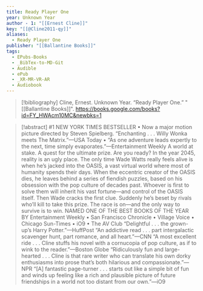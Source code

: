 ```yaml
---
title: Ready Player One
year: Unknown Year
author - 1: "[[Ernest Cline]]"
key: "[[@Cline2011-qy]]"
aliases:
  - Ready Player One
publisher: "[[Ballantine Books]]"
tags:
  - EPubs-Books
  - _BibTex-to-MD-Git
  - Audible
  - ePub
  - _XR-MR-VR-AR
  - Audiobook
---
```


> [!bibliography]
> Cline, Ernest. Unknown Year. “Ready Player One.” "[[Ballantine Books]]". https://books.google.com/books?id=FY_HWAcm10MC&newbks=1

> [!abstract]
> \#1 NEW YORK TIMES BESTSELLER • Now a major motion picture directed by Steven Spielberg. “Enchanting . . . Willy Wonka meets The Matrix.”—USA Today • “As one adventure leads expertly to the next, time simply evaporates.”—Entertainment Weekly A world at stake. A quest for the ultimate prize. Are you ready? In the year 2045, reality is an ugly place. The only time Wade Watts really feels alive is when he’s jacked into the OASIS, a vast virtual world where most of humanity spends their days. When the eccentric creator of the OASIS dies, he leaves behind a series of fiendish puzzles, based on his obsession with the pop culture of decades past. Whoever is first to solve them will inherit his vast fortune—and control of the OASIS itself. Then Wade cracks the first clue. Suddenly he’s beset by rivals who’ll kill to take this prize. The race is on—and the only way to survive is to win. NAMED ONE OF THE BEST BOOKS OF THE YEAR BY Entertainment Weekly • San Francisco Chronicle • Village Voice • Chicago Sun-Times • iO9 • The AV Club “Delightful . . . the grown-up’s Harry Potter.”—HuffPost “An addictive read . . . part intergalactic scavenger hunt, part romance, and all heart.”—CNN “A most excellent ride . . . Cline stuffs his novel with a cornucopia of pop culture, as if to wink to the reader.”—Boston Globe “Ridiculously fun and large-hearted . . . Cline is that rare writer who can translate his own dorky enthusiasms into prose that’s both hilarious and compassionate.”—NPR “[A] fantastic page-turner . . . starts out like a simple bit of fun and winds up feeling like a rich and plausible picture of future friendships in a world not too distant from our own.”—iO9